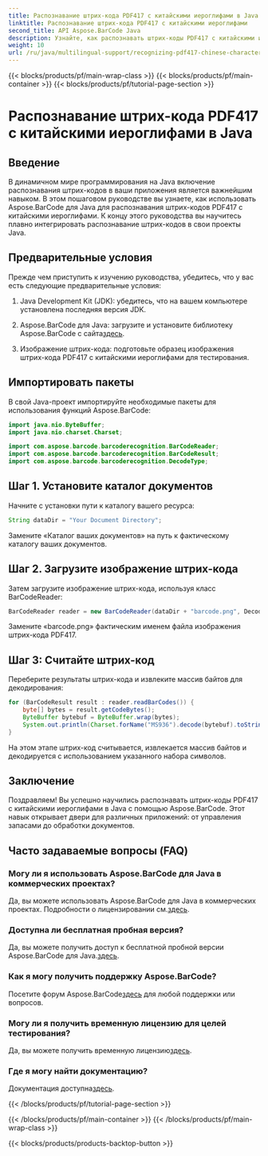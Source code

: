 ```yaml
---
title: Распознавание штрих-кода PDF417 с китайскими иероглифами в Java
linktitle: Распознавание штрих-кода PDF417 с китайскими иероглифами
second_title: API Aspose.BarCode Java
description: Узнайте, как распознавать штрих-коды PDF417 с китайскими иероглифами в Java с помощью Aspose.BarCode. Следуйте нашему подробному руководству для бесшовной интеграции.
weight: 10
url: /ru/java/multilingual-support/recognizing-pdf417-chinese-characters/
---
```


{{< blocks/products/pf/main-wrap-class >}}
{{< blocks/products/pf/main-container >}}
{{< blocks/products/pf/tutorial-page-section >}}

# Распознавание штрих-кода PDF417 с китайскими иероглифами в Java


## Введение

В динамичном мире программирования на Java включение распознавания штрих-кодов в ваши приложения является важнейшим навыком. В этом пошаговом руководстве вы узнаете, как использовать Aspose.BarCode для Java для распознавания штрих-кодов PDF417 с китайскими иероглифами. К концу этого руководства вы научитесь плавно интегрировать распознавание штрих-кодов в свои проекты Java.

## Предварительные условия

Прежде чем приступить к изучению руководства, убедитесь, что у вас есть следующие предварительные условия:

1. Java Development Kit (JDK): убедитесь, что на вашем компьютере установлена последняя версия JDK.

2.  Aspose.BarCode для Java: загрузите и установите библиотеку Aspose.BarCode с сайта[здесь](https://releases.aspose.com/barcode/java/).

3. Изображение штрих-кода: подготовьте образец изображения штрих-кода PDF417 с китайскими иероглифами для тестирования.

## Импортировать пакеты

В свой Java-проект импортируйте необходимые пакеты для использования функций Aspose.BarCode:

```java
import java.nio.ByteBuffer;
import java.nio.charset.Charset;

import com.aspose.barcode.barcoderecognition.BarCodeReader;
import com.aspose.barcode.barcoderecognition.BarCodeResult;
import com.aspose.barcode.barcoderecognition.DecodeType;
```

## Шаг 1. Установите каталог документов

Начните с установки пути к каталогу вашего ресурса:

```java
String dataDir = "Your Document Directory";
```

Замените «Каталог ваших документов» на путь к фактическому каталогу ваших документов.

## Шаг 2. Загрузите изображение штрих-кода

Затем загрузите изображение штрих-кода, используя класс BarCodeReader:

```java
BarCodeReader reader = new BarCodeReader(dataDir + "barcode.png", DecodeType.PDF_417);
```

Замените «barcode.png» фактическим именем файла изображения штрих-кода PDF417.

## Шаг 3: Считайте штрих-код

Переберите результаты штрих-кода и извлеките массив байтов для декодирования:

```java
for (BarCodeResult result : reader.readBarCodes()) {
    byte[] bytes = result.getCodeBytes();
    ByteBuffer bytebuf = ByteBuffer.wrap(bytes);
    System.out.println(Charset.forName("MS936").decode(bytebuf).toString());
}
```

На этом этапе штрих-код считывается, извлекается массив байтов и декодируется с использованием указанного набора символов.

## Заключение

Поздравляем! Вы успешно научились распознавать штрих-коды PDF417 с китайскими иероглифами в Java с помощью Aspose.BarCode. Этот навык открывает двери для различных приложений: от управления запасами до обработки документов.

## Часто задаваемые вопросы (FAQ)

### Могу ли я использовать Aspose.BarCode для Java в коммерческих проектах?
 Да, вы можете использовать Aspose.BarCode для Java в коммерческих проектах. Подробности о лицензировании см.[здесь](https://purchase.aspose.com/buy).

### Доступна ли бесплатная пробная версия?
 Да, вы можете получить доступ к бесплатной пробной версии Aspose.BarCode для Java.[здесь](https://releases.aspose.com/).

### Как я могу получить поддержку Aspose.BarCode?
 Посетите форум Aspose.BarCode[здесь](https://forum.aspose.com/c/barcode/13) для любой поддержки или вопросов.

### Могу ли я получить временную лицензию для целей тестирования?
Да, вы можете получить временную лицензию[здесь](https://purchase.aspose.com/temporary-license/).

### Где я могу найти документацию?
 Документация доступна[здесь](https://reference.aspose.com/barcode/java/).

{{< /blocks/products/pf/tutorial-page-section >}}

{{< /blocks/products/pf/main-container >}}
{{< /blocks/products/pf/main-wrap-class >}}

{{< blocks/products/products-backtop-button >}}
